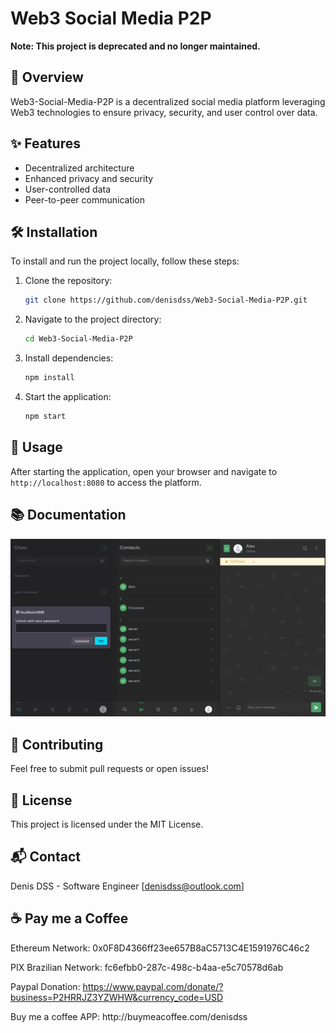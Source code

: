 # Web3 Social Media P2P
**Note: This project is deprecated and no longer maintained.**

## 📝 Overview

Web3-Social-Media-P2P is a decentralized social media platform leveraging Web3 technologies to ensure privacy, security, and user control over data.

## ✨ Features

- Decentralized architecture
- Enhanced privacy and security
- User-controlled data
- Peer-to-peer communication

## 🛠️ Installation

To install and run the project locally, follow these steps:

1. Clone the repository:
    ```bash
    git clone https://github.com/denisdss/Web3-Social-Media-P2P.git
    ```
2. Navigate to the project directory:
    ```bash
    cd Web3-Social-Media-P2P
    ```
3. Install dependencies:
    ```bash
    npm install
    ```
4. Start the application:
    ```bash
    npm start
    ```

## 🚀 Usage

After starting the application, open your browser and navigate to `http://localhost:8080` to access the platform.

## 📚 Documentation

![Documentation Screenshot](docs/screenshot_lock.png)

## 🤝 Contributing

Feel free to submit pull requests or open issues!

## 📜 License

This project is licensed under the MIT License.

## 📬 Contact

Denis DSS - Software Engineer
[[denisdss@outlook.com](mailto\:denisdss@outlook.com)]

## ☕ Pay me a Coffee

Ethereum Network: 0x0F8D4366ff23ee657B8aC5713C4E1591976C46c2

PIX Brazilian Network: fc6efbb0-287c-498c-b4aa-e5c70578d6ab

Paypal Donation: https://www.paypal.com/donate/?business=P2HRRJZ3YZWHW&currency_code=USD

Buy me a coffee APP: http\://buymeacoffee.com/denisdss
